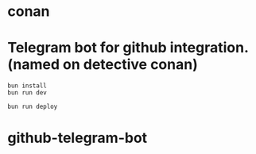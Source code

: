 # conan
Telegram bot for github integration. (named on detective conan)
=======
```
bun install
bun run dev
```

```
bun run deploy
```
# github-telegram-bot
